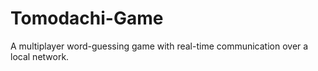 # Tomodachi-Game
A multiplayer word-guessing game with real-time communication over a local network.
